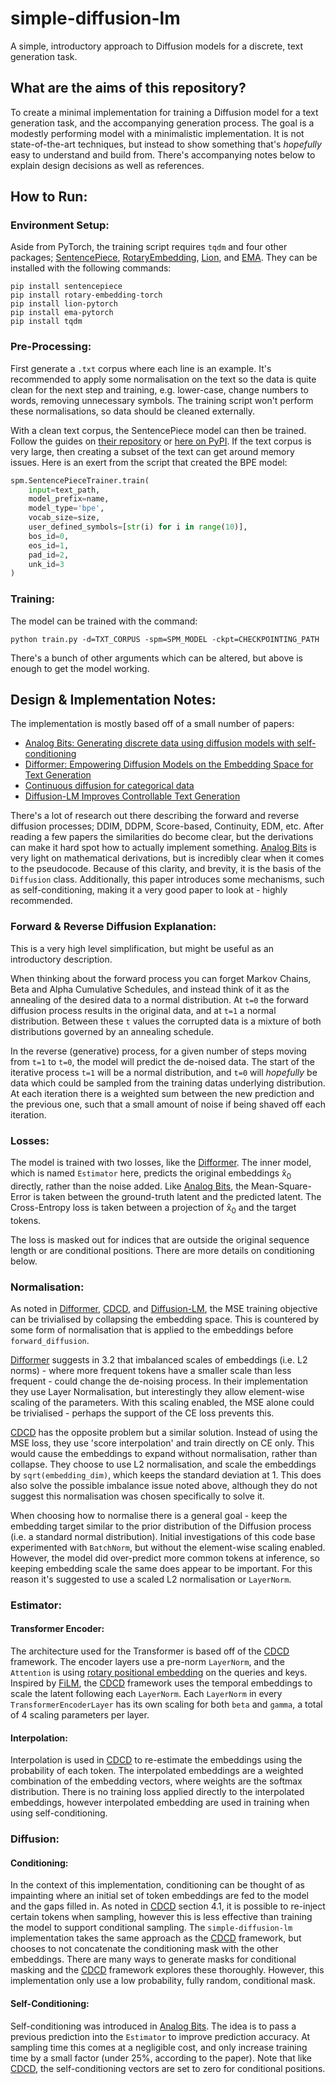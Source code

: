 # simple-diffusion-lm

A simple, introductory approach to Diffusion models for a discrete, text generation task.

## What are the aims of this repository?

To create a minimal implementation for training a Diffusion model for a text generation task,
and the accompanying generation process.
The goal is a modestly performing model with a minimalistic implementation.
It is not state-of-the-art techniques, but instead to show something that's _hopefully_ easy to understand
and build from.
There's accompanying notes below to explain design decisions as well as references.

## How to Run:

### Environment Setup:

Aside from PyTorch, the training script requires `tqdm` and four other packages;
[SentencePiece](https://github.com/google/sentencepiece), 
[RotaryEmbedding](https://github.com/lucidrains/rotary-embedding-torch), 
[Lion](https://github.com/lucidrains/lion-pytorch), 
and [EMA](https://github.com/lucidrains/ema-pytorch).
They can be installed with the following commands:

```commandline
pip install sentencepiece
pip install rotary-embedding-torch
pip install lion-pytorch
pip install ema-pytorch
pip install tqdm
```

### Pre-Processing:

First generate a `.txt` corpus where each line is an example.
It's recommended to apply some normalisation on the text so the data is quite clean for the next step and training, e.g.
lower-case, change numbers to words, removing unnecessary symbols.
The training script won't perform these normalisations, so data should be cleaned externally.

With a clean text corpus, the SentencePiece model can then be trained.
Follow the guides on [their repository](https://github.com/google/sentencepiece)
or [here on PyPI](https://pypi.org/project/sentencepiece/).
If the text corpus is very large, then creating a subset of the text can get around memory issues.
Here is an exert from the script that created the BPE model: 

```python
spm.SentencePieceTrainer.train(
    input=text_path,
    model_prefix=name,
    model_type='bpe',
    vocab_size=size,
    user_defined_symbols=[str(i) for i in range(10)],
    bos_id=0,
    eos_id=1,
    pad_id=2,
    unk_id=3
)
```

### Training:

The model can be trained with the command:

```commandline
python train.py -d=TXT_CORPUS -spm=SPM_MODEL -ckpt=CHECKPOINTING_PATH
```

There's a bunch of other arguments which can be altered, but above is enough to get the model working.

## Design & Implementation Notes:

The implementation is mostly based off of a small number of papers:

* [Analog Bits: Generating discrete data using diffusion models with self-conditioning][1]
* [Difformer: Empowering Diffusion Models on the Embedding Space for Text Generation][2]
* [Continuous diffusion for categorical data][3]
* [Diffusion-LM Improves Controllable Text Generation][4]

There's a lot of research out there describing the forward and reverse diffusion processes;
DDIM, DDPM, Score-based, Continuity, EDM, etc.
After reading a few papers the similarities do become clear, but the derivations can make it hard spot
how to actually implement something.
[Analog Bits][1] is very light on mathematical derivations,
but is incredibly clear when it comes to the pseudocode.
Because of this clarity, and brevity, it is the basis of the `Diffusion` class.
Additionally, this paper introduces some mechanisms, such as self-conditioning,
making it a very good paper to look at - highly recommended.

### Forward & Reverse Diffusion Explanation:

This is a very high level simplification, but might be useful as an introductory description.

When thinking about the forward process you can forget Markov Chains, Beta and Alpha Cumulative Schedules,
and instead think of it as the annealing of the desired data to a normal distribution.
At `t=0` the forward diffusion process results in the original data, and at `t=1` a normal distribution.
Between these `t` values the corrupted data is a mixture of both distributions governed by an annealing schedule.

In the reverse (generative) process, for a given number of steps moving from `t=1` to `t=0`,
the model will predict the de-noised data.
The start of the iterative process `t=1` will be a normal distribution,
and `t=0` will _hopefully_ be data which could be sampled from the training datas underlying distribution.
At each iteration there is a weighted sum between the new prediction and the previous one,
such that a small amount of noise if being shaved off each iteration.

### Losses:

The model is trained with two losses, like the [Difformer][2]. The inner model, which is named `Estimator` here,
predicts the original embeddings x̂<sub>0</sub> directly, rather than the noise added. Like [Analog Bits][1],
the Mean-Square-Error is taken between the ground-truth latent and the predicted latent.
The Cross-Entropy loss is taken between a projection of x̂<sub>0</sub> and the target tokens.

The loss is masked out for indices that are outside the original sequence length or are conditional positions.
There are more details on conditioning below.

### Normalisation:

As noted in [Difformer][2], [CDCD][3], and [Diffusion-LM][4],
the MSE training objective can be trivialised by collapsing the embedding space.
This is countered by some form of normalisation that is applied to the embeddings before `forward_diffusion`.

[Difformer][2] suggests in 3.2 that imbalanced scales of embeddings (i.e. L2 norms) -
where more frequent tokens have a smaller scale than less frequent -
could change the de-noising process. In their implementation they use Layer Normalisation, but interestingly
they allow element-wise scaling of the parameters.
With this scaling enabled, the MSE alone could be trivialised - perhaps the support of the CE loss prevents this.

[CDCD][3] has the opposite problem but a similar solution.
Instead of using the MSE loss, they use 'score interpolation' and train directly on CE only.
This would cause the embeddings to expand without normalisation, rather than collapse.
They choose to use L2 normalisation, and scale the embeddings by `sqrt(embedding_dim)`,
which keeps the standard deviation at 1.
This does also solve the possible imbalance issue noted above,
although they do not suggest this normalisation was chosen specifically to solve it.

When choosing how to normalise there is a general goal - keep the embedding target similar to the prior distribution
of the Diffusion process (i.e. a standard normal distribution).
Initial investigations of this code base experimented with `BatchNorm`, but without the element-wise scaling enabled.
However, the model did over-predict more common tokens at inference, so keeping embedding scale the same does
appear to be important. For this reason it's suggested to use a scaled L2 normalisation or `LayerNorm`.

### Estimator:

#### Transformer Encoder:

The architecture used for the Transformer is based off of the [CDCD][3] framework. The encoder layers use a pre-norm
`LayerNorm`, and the `Attention` is using [rotary positional embedding][6] on the queries and keys.
Inspired by [FiLM][7], the [CDCD][3] framework uses the temporal embeddings to scale the latent following
each `LayerNorm`.
Each `LayerNorm` in every `TransformerEncoderLayer` has its own scaling for both `beta` and `gamma`,
a total of 4 scaling parameters per layer.

#### Interpolation:

Interpolation is used in [CDCD][3] to re-estimate the embeddings using the probability of each token.
The interpolated embeddings are a weighted combination of the embedding vectors,
where weights are the softmax distribution. 
There is no training loss applied directly to the interpolated embeddings,
however interpolated embedding are used in training when using self-conditioning.


### Diffusion:

#### Conditioning:

In the context of this implementation, conditioning can be thought of as impainting where an initial set of token
embeddings are fed to the model and the gaps filled in.
As noted in [CDCD][3] section 4.1, it is possible to re-inject certain tokens when sampling,
however this is less effective than training the model to support conditional sampling.
The `simple-diffusion-lm` implementation takes the same approach as the [CDCD][3] framework,
but chooses to not concatenate the conditioning mask with the other embeddings.
There are many ways to generate masks for conditional masking and the [CDCD][3] framework explores these thoroughly.
However, this implementation only use a low probability, fully random, conditional mask.

#### Self-Conditioning:

Self-conditioning was introduced in [Analog Bits][1]. The idea is to pass a previous prediction into the `Estimator`
to improve prediction accuracy. At sampling time this comes at a negligible cost,
and only increase training time by a small factor (under 25%, according to the paper).
Note that like [CDCD][3], the self-conditioning vectors are set to zero for conditional positions.


[1]: <https://arxiv.org/abs/2208.04202> "Analog Bits: Generating discrete data using diffusion models with self-conditioning"

[2]: <https://arxiv.org/abs/2212.09412> "Difformer: Empowering Diffusion Models on the Embedding Space for Text Generation"

[3]: <https://arxiv.org/abs/2211.15089> "Continuous diffusion for categorical data"

[4]: <https://arxiv.org/abs/2205.14217> "Diffusion-LM Improves Controllable Text Generation"

[5]: <https://arxiv.org/abs/2301.10972> "On the Importance of Noise Scheduling for Diffusion Models"

[6]: <https://arxiv.org/abs/2104.09864> "RoFormer: Enhanced Transformer with Rotary Position Embedding"

[7]: <https://arxiv.org/abs/1709.07871> "FiLM: Visual Reasoning with a General Conditioning Layer"
